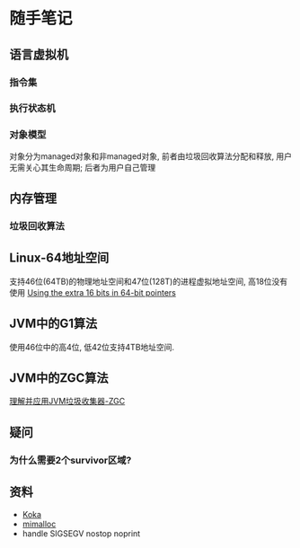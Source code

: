 
# 随手笔记
## 语言虚拟机
### 指令集
### 执行状态机
### 对象模型
对象分为managed对象和非managed对象, 前者由垃圾回收算法分配和释放, 用户无需关心其生命周期; 后者为用户自己管理

## 内存管理
### 垃圾回收算法

## Linux-64地址空间

支持46位(64TB)的物理地址空间和47位(128T)的进程虚拟地址空间, 高18位没有使用
[Using the extra 16 bits in 64-bit pointers](https://stackoverflow.com/questions/16198700/using-the-extra-16-bits-in-64-bit-pointers)

## JVM中的G1算法
使用46位中的高4位, 低42位支持4TB地址空间.


## JVM中的ZGC算法

[理解并应用JVM垃圾收集器-ZGC](https://zhuanlan.zhihu.com/p/105921339 "理解并应用JVM垃圾收集器")

## 疑问

### 为什么需要2个survivor区域?

## 资料
- [Koka](https://koka-lang.github.io/koka/doc/index.html, "A Functional Language with Effect Types and Handlers")
- [mimalloc](https://github.com/microsoft/mimalloc)
- handle SIGSEGV nostop noprint
